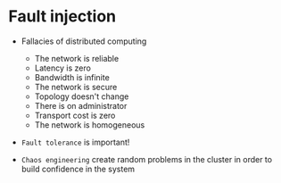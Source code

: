 # Fault injection

- Fallacies of distributed computing

  - The network is reliable
  - Latency is zero
  - Bandwidth is infinite
  - The network is secure
  - Topology doesn't change
  - There is on administrator
  - Transport cost is zero
  - The network is homogeneous

- `Fault tolerance` is important!
- `Chaos engineering` create random problems in the cluster in order to build confidence in the system
